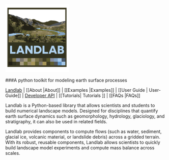 
<img src="https://raw.githubusercontent.com/landlab/landlab-logo/master/Landlab-logo-pic-color.png" width="200px"/>

###A python toolkit for modeling earth surface processes

[Landlab](http://landlab.github.io) | 
[[About |About]] |
[[Examples |Examples]] |
[[User Guide | User-Guide]] |
[Developer API](http://landlab.readthedocs.org/en/latest/#developer-documentation) |
[[Tutorials| Tutorials ]] |
[[FAQs |FAQs]] 

Landlab is a Python-based library that allows scientists and students to build numerical landscape models. Designed for disciplines that quantify earth surface dynamics such as geomorphology, hydrology, glaciology, and stratigraphy, it can also be used in related fields.
    
Landlab provides components to compute flows (such as water, sediment, glacial ice, volcanic material, or landslide debris) across a gridded terrain. With its robust, reusable components, Landlab allows scientists to quickly build landscape model experiments and compute mass balance across scales.